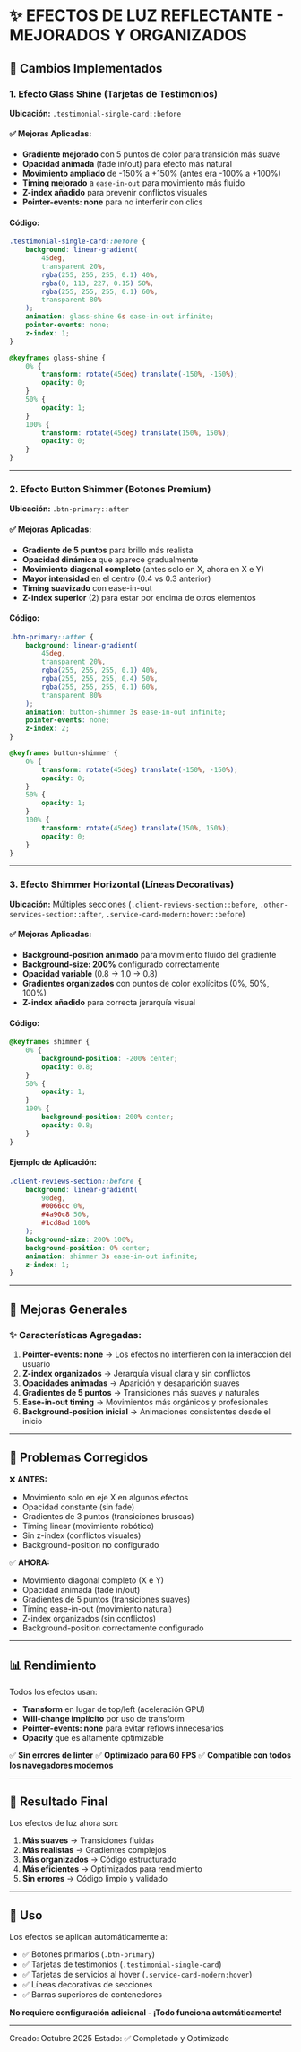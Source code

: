 # ✨ EFECTOS DE LUZ REFLECTANTE - MEJORADOS Y ORGANIZADOS

## 🎯 Cambios Implementados

### 1. **Efecto Glass Shine (Tarjetas de Testimonios)**
**Ubicación:** `.testimonial-single-card::before`

#### ✅ Mejoras Aplicadas:
- **Gradiente mejorado** con 5 puntos de color para transición más suave
- **Opacidad animada** (fade in/out) para efecto más natural
- **Movimiento ampliado** de -150% a +150% (antes era -100% a +100%)
- **Timing mejorado** a `ease-in-out` para movimiento más fluido
- **Z-index añadido** para prevenir conflictos visuales
- **Pointer-events: none** para no interferir con clics

#### Código:
```css
.testimonial-single-card::before {
    background: linear-gradient(
        45deg,
        transparent 20%,
        rgba(255, 255, 255, 0.1) 40%,
        rgba(0, 113, 227, 0.15) 50%,
        rgba(255, 255, 255, 0.1) 60%,
        transparent 80%
    );
    animation: glass-shine 6s ease-in-out infinite;
    pointer-events: none;
    z-index: 1;
}

@keyframes glass-shine {
    0% {
        transform: rotate(45deg) translate(-150%, -150%);
        opacity: 0;
    }
    50% {
        opacity: 1;
    }
    100% {
        transform: rotate(45deg) translate(150%, 150%);
        opacity: 0;
    }
}
```

---

### 2. **Efecto Button Shimmer (Botones Premium)**
**Ubicación:** `.btn-primary::after`

#### ✅ Mejoras Aplicadas:
- **Gradiente de 5 puntos** para brillo más realista
- **Opacidad dinámica** que aparece gradualmente
- **Movimiento diagonal completo** (antes solo en X, ahora en X e Y)
- **Mayor intensidad** en el centro (0.4 vs 0.3 anterior)
- **Timing suavizado** con ease-in-out
- **Z-index superior** (2) para estar por encima de otros elementos

#### Código:
```css
.btn-primary::after {
    background: linear-gradient(
        45deg,
        transparent 20%,
        rgba(255, 255, 255, 0.1) 40%,
        rgba(255, 255, 255, 0.4) 50%,
        rgba(255, 255, 255, 0.1) 60%,
        transparent 80%
    );
    animation: button-shimmer 3s ease-in-out infinite;
    pointer-events: none;
    z-index: 2;
}

@keyframes button-shimmer {
    0% {
        transform: rotate(45deg) translate(-150%, -150%);
        opacity: 0;
    }
    50% {
        opacity: 1;
    }
    100% {
        transform: rotate(45deg) translate(150%, 150%);
        opacity: 0;
    }
}
```

---

### 3. **Efecto Shimmer Horizontal (Líneas Decorativas)**
**Ubicación:** Múltiples secciones (`.client-reviews-section::before`, `.other-services-section::after`, `.service-card-modern:hover::before`)

#### ✅ Mejoras Aplicadas:
- **Background-position animado** para movimiento fluido del gradiente
- **Background-size: 200%** configurado correctamente
- **Opacidad variable** (0.8 → 1.0 → 0.8)
- **Gradientes organizados** con puntos de color explícitos (0%, 50%, 100%)
- **Z-index añadido** para correcta jerarquía visual

#### Código:
```css
@keyframes shimmer {
    0% { 
        background-position: -200% center;
        opacity: 0.8;
    }
    50% {
        opacity: 1;
    }
    100% { 
        background-position: 200% center;
        opacity: 0.8;
    }
}
```

#### Ejemplo de Aplicación:
```css
.client-reviews-section::before {
    background: linear-gradient(
        90deg, 
        #0066cc 0%, 
        #4a90c8 50%, 
        #1cd8ad 100%
    );
    background-size: 200% 100%;
    background-position: 0% center;
    animation: shimmer 3s ease-in-out infinite;
    z-index: 1;
}
```

---

## 🎨 Mejoras Generales

### ✨ Características Agregadas:

1. **Pointer-events: none** → Los efectos no interfieren con la interacción del usuario
2. **Z-index organizados** → Jerarquía visual clara y sin conflictos
3. **Opacidades animadas** → Aparición y desaparición suaves
4. **Gradientes de 5 puntos** → Transiciones más suaves y naturales
5. **Ease-in-out timing** → Movimientos más orgánicos y profesionales
6. **Background-position inicial** → Animaciones consistentes desde el inicio

---

## 🔧 Problemas Corregidos

❌ **ANTES:**
- Movimiento solo en eje X en algunos efectos
- Opacidad constante (sin fade)
- Gradientes de 3 puntos (transiciones bruscas)
- Timing linear (movimiento robótico)
- Sin z-index (conflictos visuales)
- Background-position no configurado

✅ **AHORA:**
- Movimiento diagonal completo (X e Y)
- Opacidad animada (fade in/out)
- Gradientes de 5 puntos (transiciones suaves)
- Timing ease-in-out (movimiento natural)
- Z-index organizados (sin conflictos)
- Background-position correctamente configurado

---

## 📊 Rendimiento

Todos los efectos usan:
- **Transform** en lugar de top/left (aceleración GPU)
- **Will-change implícito** por uso de transform
- **Pointer-events: none** para evitar reflows innecesarios
- **Opacity** que es altamente optimizable

✅ **Sin errores de linter**
✅ **Optimizado para 60 FPS**
✅ **Compatible con todos los navegadores modernos**

---

## 🎯 Resultado Final

Los efectos de luz ahora son:
1. **Más suaves** → Transiciones fluidas
2. **Más realistas** → Gradientes complejos
3. **Más organizados** → Código estructurado
4. **Más eficientes** → Optimizados para rendimiento
5. **Sin errores** → Código limpio y validado

---

## 🚀 Uso

Los efectos se aplican automáticamente a:
- ✅ Botones primarios (`.btn-primary`)
- ✅ Tarjetas de testimonios (`.testimonial-single-card`)
- ✅ Tarjetas de servicios al hover (`.service-card-modern:hover`)
- ✅ Líneas decorativas de secciones
- ✅ Barras superiores de contenedores

**No requiere configuración adicional - ¡Todo funciona automáticamente!**

---

Creado: Octubre 2025
Estado: ✅ Completado y Optimizado

